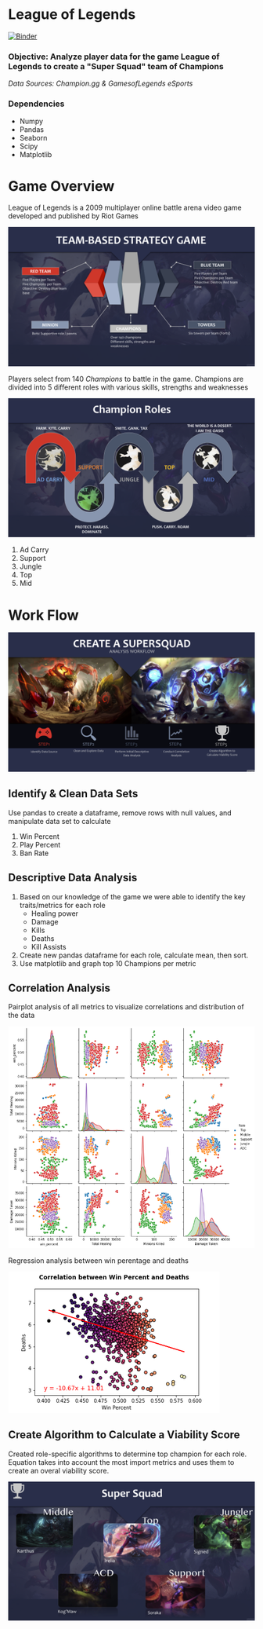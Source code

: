 # League of Legends
[![Binder](https://mybinder.org/badge_logo.svg)](https://mybinder.org/v2/gh/lilstarhunter/LeagueofLegends/HEAD?filepath=lol_analysis.ipynb)

### Objective: Analyze player data for the game League of Legends to create a "Super Squad" team of Champions


_Data Sources: Champion.gg & GamesofLegends eSports_



### Dependencies

- Numpy
- Pandas
- Seaborn
- Scipy
- Matplotlib

# Game Overview
League of Legends is a 2009 multiplayer online battle arena video game developed and published by Riot Games

<img src="images/game_overview.png">

Players select from 140 _Champions_ to battle in the game. Champions are divided into 5 different roles with various skills, strengths and weaknesses

<img src="images/roles.png">

1. Ad Carry
2. Support
3. Jungle
4. Top
5. Mid


# Work Flow

<img src="images/workflow.png">

## Identify & Clean Data Sets
Use pandas to create a dataframe, remove rows with null values, and manipulate data set to calculate
1. Win Percent
2. Play Percent
3. Ban Rate

## Descriptive Data Analysis

1. Based on our knowledge of the game we were able to identify the key traits/metrics for each role
    - Healing power
    - Damage 
    - Kills
    - Deaths
    - Kill Assists
2. Create new pandas dataframe for each role, calculate mean, then sort.
3. Use matplotlib and graph top 10 Champions per metric

## Correlation Analysis

Pairplot analysis of all metrics to visualize correlations and distribution of the data

<img src="images/pairplot.png">

Regression analysis between win perentage and deaths

<img src="images/regress.png">

## Create Algorithm to Calculate a Viability Score

Created role-specific algorithms to determine top champion for each role. Equation takes into account the most import metrics and uses them to create an overal viability score. 

<img src="images/supersquad.png">

